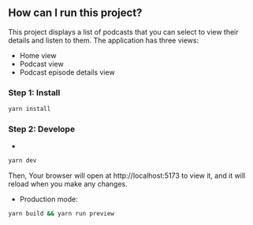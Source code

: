## How can I run this project?

This project displays a list of podcasts that you can select to view their details and listen to them.
The application has three views:

- Home view
- Podcast view
- Podcast episode details view

### Step 1: Install

```sh
yarn install
```

### Step 2: Develope

-

```sh
yarn dev
```

Then, Your browser will open at http://localhost:5173 to view it, and it will reload when you make any changes.

- Production mode:

```sh
yarn build && yarn run preview
```
